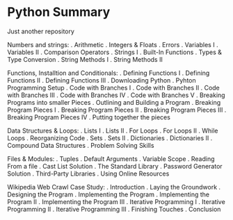 # Python Summary
Just another repository


Numbers and strings:
. Arithmetic
. Integers & Floats
. Errors
. Variables I
. Variables II
. Comparison Operators
. Strings I
. Built-In Functions
. Types & Type Conversion
. String Methods I
. String Methods II

Functions, Installtion and Conditionals:
. Defining Functions I
. Defining Functions II
. Defining Functions III
. Downloading Python
. Pyhton Programming Setup
. Code with Branches I
. Code with Branches II
. Code with Branches III
. Code with Branches IV
. Code with Branches V
. Breaking Programs into smaller Pieces
. Outlining and Building a Program
. Breaking Program Pieces I
. Breaking Program Pieces II
. Breaking Program Pieces III
. Breaking Program Pieces IV
. Putting together the pieces

Data Structures & Loops:
. Lists I
. Lists II
. For Loops
. For Loops II
. While Loops
. Reorganizing Code
. Sets
. Sets II
. Dictionaries
. Dictionaries II
. Compound Data Structures
. Problem Solving Skills

Files & Modules:
. Tuples
. Default Arguments
. Variable Scope
. Reading From a file
. Cast List Solution
. The Standard Library
. Password Generator Solution
. Third-Party Libraries
. Using Online Resources

Wikipedia Web Crawl Case Study:
. Introduction
. Laying the Groundwork
. Designing the Program
. Implementing the Program
. Implementing the Program II
. Implementing the Program III
. Iterative Programming I
. Iterative Programming II
. Iterative Programming III
. Finishing Touches
. Conclusion

